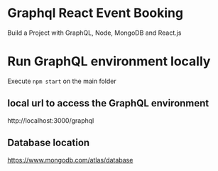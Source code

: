 # Graphql React Event Booking

Build a Project with GraphQL, Node, MongoDB and React.js

# Run GraphQL environment locally

Execute ```npm start``` on the main folder

## local url to access the GraphQL environment

http://localhost:3000/graphql

## Database location

https://www.mongodb.com/atlas/database